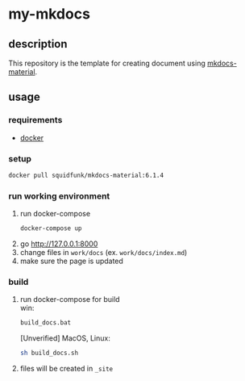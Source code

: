 # my-mkdocs

## description
This repository is the template for creating document using [mkdocs-material](https://squidfunk.github.io/mkdocs-material/).

## usage

### requirements
* [docker](https://docs.docker.com/get-docker/)

### setup
```sh
docker pull squidfunk/mkdocs-material:6.1.4
```

### run working environment
1. run docker-compose
   ```sh
   docker-compose up
   ```
2. go http://127.0.0.1:8000
3. change files in `work/docs` (ex. `work/docs/index.md`)
4. make sure the page is updated

### build
1. run docker-compose for build  
   win:
   ```sh
   build_docs.bat
   ```
   [Unverified] MacOS, Linux:
   ```sh
   sh build_docs.sh
   ```
2. files will be created in `_site`